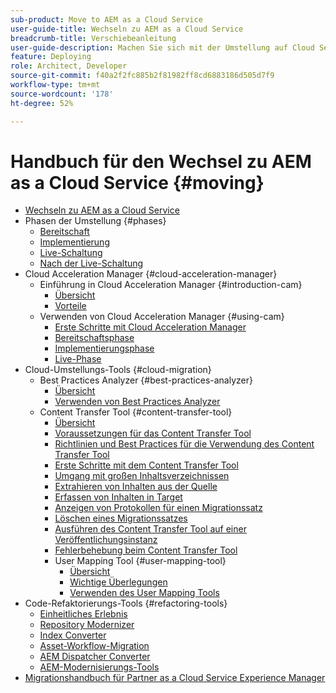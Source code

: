 ```yaml
---
sub-product: Move to AEM as a Cloud Service
user-guide-title: Wechseln zu AEM as a Cloud Service
breadcrumb-title: Verschiebeanleitung
user-guide-description: Machen Sie sich mit der Umstellung auf Cloud Service vertraut.
feature: Deploying
role: Architect, Developer
source-git-commit: f40a2f2fc885b2f81982ff8cd6883186d505d7f9
workflow-type: tm+mt
source-wordcount: '178'
ht-degree: 52%

---
```



# Handbuch für den Wechsel zu AEM as a Cloud Service {#moving}

+ [Wechseln zu AEM as a Cloud Service](/help/move-to-cloud-service/home.md)
+ Phasen der Umstellung {#phases}
   + [Bereitschaft](/help/move-to-cloud-service/migration-readiness.md)
   + [Implementierung](/help/move-to-cloud-service/migration-implementation.md)
   + [Live-Schaltung](/help/move-to-cloud-service/migration-go-live.md)
   + [Nach der Live-Schaltung](/help/move-to-cloud-service/migration-post-go-live.md)
+ Cloud Acceleration Manager {#cloud-acceleration-manager}
   + Einführung in Cloud Acceleration Manager {#introduction-cam}
      + [Übersicht](/help/move-to-cloud-service/cloud-acceleration-manager/introduction/overview-cam.md)
      + [Vorteile](/help/move-to-cloud-service/cloud-acceleration-manager/introduction/benefits-cam.md)
   + Verwenden von Cloud Acceleration Manager {#using-cam}
      + [Erste Schritte mit Cloud Acceleration Manager](/help/move-to-cloud-service/cloud-acceleration-manager/using-cam/getting-started-cam.md)
      + [Bereitschaftsphase](/help/move-to-cloud-service/cloud-acceleration-manager/using-cam/cam-readiness-phase.md)
      + [Implementierungsphase](/help/move-to-cloud-service/cloud-acceleration-manager/using-cam/cam-implementation-phase.md)
      + [Live-Phase](/help/move-to-cloud-service/cloud-acceleration-manager/using-cam/cam-golive-phase.md)
+ Cloud-Umstellungs-Tools {#cloud-migration}
   + Best Practices Analyzer {#best-practices-analyzer}
      + [Übersicht](/help/move-to-cloud-service/best-practices-analyzer/overview-best-practices-analyzer.md)
      + [Verwenden von Best Practices Analyzer](/help/move-to-cloud-service/best-practices-analyzer/using-best-practices-analyzer.md)
   + Content Transfer Tool {#content-transfer-tool}
      + [Übersicht](/help/move-to-cloud-service/content-transfer-tool/using-content-transfer-tool/overview-content-transfer-tool.md)
      + [Voraussetzungen für das Content Transfer Tool](/help/move-to-cloud-service/content-transfer-tool/using-content-transfer-tool/prerequisites-content-transfer-tool.md)
      + [Richtlinien und Best Practices für die Verwendung des Content Transfer Tool](/help/move-to-cloud-service/content-transfer-tool/using-content-transfer-tool/guidelines-best-practices-content-transfer-tool.md)
      + [Erste Schritte mit dem Content Transfer Tool](/help/move-to-cloud-service/content-transfer-tool/using-content-transfer-tool/getting-started-content-transfer-tool.md)
      + [Umgang mit großen Inhaltsverzeichnissen](/help/move-to-cloud-service/content-transfer-tool/using-content-transfer-tool/handling-large-content-repositories.md)
      + [Extrahieren von Inhalten aus der Quelle](/help/move-to-cloud-service/content-transfer-tool/using-content-transfer-tool/extracting-content.md)
      + [Erfassen von Inhalten in Target](/help/move-to-cloud-service/content-transfer-tool/using-content-transfer-tool/ingesting-content.md)
      + [Anzeigen von Protokollen für einen Migrationssatz](/help/move-to-cloud-service/content-transfer-tool/using-content-transfer-tool/viewing-logs.md)
      + [Löschen eines Migrationssatzes](/help/move-to-cloud-service/content-transfer-tool/using-content-transfer-tool/deleting-migrationset.md)
      + [Ausführen des Content Transfer Tool auf einer Veröffentlichungsinstanz](/help/move-to-cloud-service/content-transfer-tool/using-content-transfer-tool/running-content-transfer-tool-publish-instance.md)
      + [Fehlerbehebung beim Content Transfer Tool](/help/move-to-cloud-service/content-transfer-tool/using-content-transfer-tool/troubleshooting-content-transfer-tool.md)
      + User Mapping Tool {#user-mapping-tool}
         + [Übersicht](/help/move-to-cloud-service/content-transfer-tool/user-mapping-tool/overview-user-mapping-tool.md)
         + [Wichtige Überlegungen](/help/move-to-cloud-service/content-transfer-tool/user-mapping-tool/considerations-user-mapping-tool.md)
         + [Verwenden des User Mapping Tools](/help/move-to-cloud-service/content-transfer-tool/user-mapping-tool/using-user-mapping-tool.md)
+ Code-Refaktorierungs-Tools {#refactoring-tools}
   + [Einheitliches Erlebnis](/help/move-to-cloud-service/unified-experience.md)
   + [Repository Modernizer](/help/move-to-cloud-service/refactoring-tools/repo-modernizer.md)
   + [Index Converter](/help/move-to-cloud-service/refactoring-tools/index-converter.md)
   + [Asset-Workflow-Migration](/help/move-to-cloud-service/moving-to-aem-assets/asset-workflow-migration-tool.md)
   + [AEM Dispatcher Converter](/help/move-to-cloud-service/refactoring-tools/dispatcher-transformation-utility-tools.md)
   + [AEM-Modernisierungs-Tools](/help/move-to-cloud-service/refactoring-tools/aem-modernization-tools.md)
+ [Migrationshandbuch für Partner as a Cloud Service Experience Manager](/help/move-to-cloud-service/getting-started.md)

